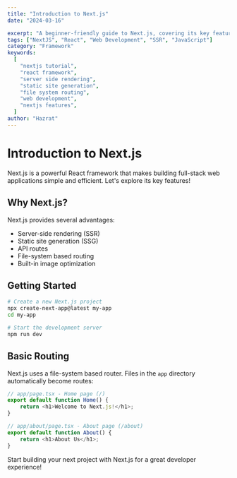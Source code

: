 ```yaml
---
title: "Introduction to Next.js"
date: "2024-03-16"

excerpt: "A beginner-friendly guide to Next.js, covering its key features including server-side rendering, static site generation, and file-system based routing for building modern web applications."
tags: ["NextJS", "React", "Web Development", "SSR", "JavaScript"]
category: "Framework"
keywords:
  [
    "nextjs tutorial",
    "react framework",
    "server side rendering",
    "static site generation",
    "file system routing",
    "web development",
    "nextjs features",
  ]
author: "Hazrat"
---
```


# Introduction to Next.js

Next.js is a powerful React framework that makes building full-stack web applications simple and efficient. Let's explore its key features!

## Why Next.js?

Next.js provides several advantages:

- Server-side rendering (SSR)
- Static site generation (SSG)
- API routes
- File-system based routing
- Built-in image optimization

## Getting Started

```bash
# Create a new Next.js project
npx create-next-app@latest my-app
cd my-app

# Start the development server
npm run dev
```

## Basic Routing

Next.js uses a file-system based router. Files in the `app` directory automatically become routes:

```typescript
// app/page.tsx - Home page (/)
export default function Home() {
	return <h1>Welcome to Next.js!</h1>;
}

// app/about/page.tsx - About page (/about)
export default function About() {
	return <h1>About Us</h1>;
}
```

Start building your next project with Next.js for a great developer experience!
